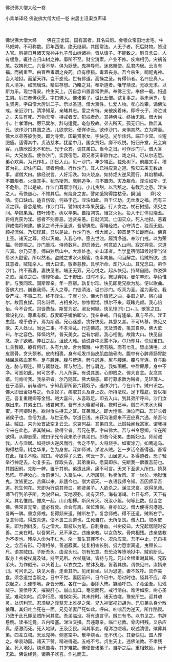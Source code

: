 佛说佛大僧大经一卷


小乘单译经
佛说佛大僧大经一卷
宋居士沮渠京声译


　　

佛说佛大僧大经
　　佛在王舍国。国有富者。其名曰厉。金银众宝田地舍宅。牛马奴婢。不可称数。厉年西耄。绝无继嗣。其国常法。人无子者。死后财物。皆没入官。厉祷日月诸天鬼神并九子母山树诸神。皆从请子。不能致之。厉自念曰。人有缓急。辄往自归山树之神。靡所不至。财宝消索。产业不修。疾病相仍。灾祸首尾。奴婢死亡。六畜不孳。俱为妖孽。鬼神导师。迷惑舞使。乱君内居。云当有福。而祸重至。由盲吞毒谓之良药。庶有瘳损。毒着丧身。吾今杀生。祠祀鬼神。当入地狱。而望天祚。岂不惑哉。世有佛道。高操之圣。有得仙者。名曰应真人。真人清净。如琉璃珠。精进存想。乃睹之耳。奉斯道者。唯守靖漠。无欲无求。以斯为乐。现世得安。终生天上。厉自念曰置吾常供养。奉佛三宝。奉佛一载。妇遇生男。厉曰奉佛获愿。字曰佛大。佛诸弟子。谥比丘僧。试复事之。事未满岁。复生贤男。字曰僧大厉训二子。示以圣道。僧大禀性。仁爱人物。孝心难攀。诵佛法戒。亲近沙门。清净知足。亲睹其志。爱之有特。亲被疾着床。即呼长子。渧泣诫之。夫生有死。万物无常。持戒者安。犯戒者危。其持佛戒。终始无患。僧大尚小。仁孝清白。厉已累尔。辞句适竟。奄忽殁故。弟去所天。孤无归告。数启其兄。欲作沙门其国之法。儿欲求妇。便佯诈云。欲作沙门。亲惧其然。立为娉妻。佛大以弟等彼伪类。即为寻索。国最贤家女。字快见。光华炜炜。端正少双。长短肥瘦。适得其中。贞洁慈孝。犹星中月。国女贤妇。靡不叹悦。妇归升堂。兄会宾客。九族欣然无不和乐。兄于众宾。调其弟曰。当今之日。可作沙门乎。僧大答曰。大兄放吾。使作沙门。实我宿愿。寤兄者天审欲作之。戏之曰。可从尔志愿。弟心欢喜。为兄作礼。即日入山。见一沙门。年少端正。独处树下。前趣叉手。稽首为礼。却住问曰。贤者何缘。行作沙门。其人已得应真之道。豫知去来无数劫事。谓僧大曰。佛经说言。人好淫泆。如火烧身。如持炬火逆风而行。其焰稍却。不置炬者。火烧其手。犹乌衔肉。鹰鹯追争。乌不置肉。灾及躯命。淫泆如斯。无不危殆。吾以是故。作沙门耳蜜涂利刀。小儿贪甜。以舌舐之。有截舌之患。淫泆之人。苟快愚心。不惟其后。有烧身之害。譬如饿狗得路枯骨。齮[齒　　齊]咬啮。伤口缺齿。适自伤毁。何益于己。淫泆如此。百千亿劫。无丝发之福。而有三涂之罪。吾念是故。作沙门耳。譬如树木华果茂盛。行人贪之。杖石挝擿。须臾之间。华损果落。枝叶残伤。树以华果。自招凋丧。蛾贪火色。投入于灯体见烧煮。将何克获为淫。惑者不别善恶。远贤亲愚。日就流冥。亡国灭众。死入地狱。恶着罪成悔将何逮。佛见之谛开示圣道。吾望佛恩。得睹经戒。心守清白。独而无患。顾视流俗。乃知误耳。吾以是故。作沙门也。僧大闻之。顿首足下长跪而白。佛真上圣。诸天之尊。经以灭痴。入我心中。愿去世浊。履清净道。奉沙门戒。以为荣福。师即喻之。沙门重戒。侍师数月。即启师云。何意欲入山间。寂定禅息。求道应真。尔乃灭患。师曰独居山中。大难处也。处山泽者。当学星宿明知候时常当储偫水火麨蜜。所以然者。盗贼之求水火糗蜜。夜半向晨。问当解之。给贼所欲。违其意者。贼辄杀人。僧大曰诺。敬奉慈教。具学所命。却乃入山。其兄念曰。弟作沙门。终不畜妻。妻快见者。端正无双。兄心悦之。起从快见。持琴自随。作姿弹之歌。淫泆之曲。惶惶郁金。生于野田。过时不采。宛见弃捐。曼尔丰炽。华色惟新。与我同欢。固斯厚亲。年一西宿。孰复尔珍。快见即觉兄欲为乱。便以歌曲。答佛大曰。巍巍我师。天人之尊。门徒清洁。谥曰沙门。叹真为圣。淫为畜伦。我受严戒。不事二君。终不淫生。宁就寸分。佛大作情悲之曲。委靡之辞。宿心加尔。故因良媒。问名诣师。占相良时。惨惨惕惕。惧尔不来。既睹光颜。我心怡怡。今不合欢。岂徒费哉。斯誓为定。淑女何疑。快见惶[怐-口+、]。歌答之曰。佛设礼仪。尊卑有叙。叔妻即子婿伯即父。我亲奉戒。日有隆举。真与圣齐。淫正虫鼠。噫乎伯子。焉为斯语。兄心迷惑。贪好快见。其意又甚。不可转移。快见又歌。夫人处世。当远二事。不孝淫乱。行违佛戒。天及贤者。笺其自异。佛大歌曰。尔之容色。怿怿灼然。普天美女。岂有尔颜。我心相悦。故踰大山。快见自念。斯子欲我。悖狂之乱。沮致大难。请说身中恶露不净。尔乃却耳。快见重曰。仁贪我躯。躯有何好。头有九骨。合为髑髅。中但有脑。面有七孔。皆出洟唾。以皮裹骨。贪头颈者。皮肉相裹。身有毛发爪齿皮肌血脑骨肉。腹中有心脾肾肠胃肪肺屎尿脓血寒热。足与胫连。胫与髀连。髀与尻连。尻与腰连。腰与脊连。脊与胁连。胁与颈连。颈与髑髅连。臂与肘连。肘与肩连。我如画瓶。中盈屎尿。身中不净。可恶如此。何可贪乎。凡人所喜。有说其恶。心即贱之。佛大自念。女念其婿。何肯听我。我杀弟者。尔乃随耳。佛大瞋恚。即行募求数为贼者。见轻薄人。在于酒家。前与语曰。宁知我家所畜六藉奴子。逃作沙门。今在山中。贼曰识之。佛大即出金银与之。令杀奴子。疾取其头及身上衣。所持法杖。足下履屣。皆以相还。吾复重赐卿等金银。贼大喜曰。从吾取足。即去入山。到其弟所呼曰。沙门汝疾出来。其弟出曰。诸君何求。吾有水火糗蜜可食。夜时已半。贼曰不求水火糗蜜。不问卿时也。欲得汝头持去之耳。其弟闻之。即大惶怖。涕泣而曰。吾非长者诸侯子也。舍俗为道。与世无争。学道日浅。未获沟港频来不还应真六通。杀吾何益。贼曰。来为汝首故空复云云。求哀何益。其弟自念。此贼独闻我富家。谓我持宝来在此也。语其贼曰。欲得宝者。吾兄在家。字曰佛大。吾与书令惠卿。宝在所欲得。从卿志愿。贼曰子兄令我来杀子其弟曰。即吾今死矣。由斯妇也。师前诫我。人与淫居。如持炬火逆风而行。舍之不早。火将烧手。如蜜涂刀。如鹰追乌。狗得枯骨。树之华果。色为身害。深如师诫。涕泣从贼。乞一岁活令吾得道。吾常在此。相杀不晚。贼曰。今欲得子头去。何云一岁。山居道人。多得道者。恐子轻举行神足去。勿复多云。俘取头去。其弟重曰。愿莫即杀。先断我一髀置吾前也。其贼因前。先断一髀。置于其前。弟遭此痛。痛不可言。天来下至道人所曰。慎莫恐怖。牢持汝心。汝前世时。入畜生中。人所屠割。称卖汝肉。非一世矣。地狱饿鬼。汝皆更之。苦痛以来。非适今也。僧大语天。一哀语我师令知。吾因师示吾道。死生何在。天即为行语其师曰。卿贤弟子。人欲杀之。涕泣求哀。欲得见师。师飞行到弟子所。为说经曰。天地须弥。尚有灭坏。海有消竭。七日有坏。天下有风。其名惟岚。惟岚一起。山山相搏。斯风有灭。况汝小躯。何等比数。但当念佛。佛常言无常。盛必有衰。合会有离。荣位难保。身亦如之。僧大便得沟港道。复断一髀。重念师戒。复得频来道。贼断左手。复念师戒。得不还道。贼断右手。复念师戒。得应真道。便不畏三恶道也。生死自在。无所复畏。僧大曰。取树皮来。即为剥树皮。与之僧大。取枝以为笔。自刺身血。书树皮曰。大兄起居随时安善。二亲在时。以吾累兄。兄不承之。违废亲教。以女色故。骨肉相残。违亲慈教为不孝也。残杀人命为不仁也。杀一畜生其罪不小。况杀应真。吾不中止。兄自招之。念吾有形。可得相杀。善逝寂寞。徒复相害长别。努力愿崇真道。曳颈长二尺。语其贼曰。子断吾头。由泥头也。勿有恐意。吾恐汝等堕地狱中。贼前断头。取身上衣被杖屣及钵。持至兄所。衣杖屣钵。皆持与兄。兄以金银重谢其贼。兄取弟头。为作假形。以头着上。以衣衣之。杖钵及屣。皆着其傍。谓快见曰。汝婿来归。可问讯之。快见大喜。走至其所。见闭目坐。以为思道。妻不敢呼。具作美食。须念道觉当饭之。日中不觉。妻因前曰。日今已中。恐过时也。怪其不应。牵衣起之。头便堕地。身皆分散。各在一面。妻即大怖。擗踊呼曰。子竟坐吾。见残贼乎。哀愤呼天。摧裂肝心。崩血出口。奄忽而死。戒行清白。难污如空。树心圣范。难动如地。贞净行高。难揆如天。其未终时。诸天咨嗟。豫安所生。迎其魂灵。处忉利天。忍须臾之淫获天上难尽之荣。兄入神室视妇胡为。兄见弟头身分散狼藉。其妇吐血死在一面。兄见弟妻尸死如此。呼曰。咄咄吾为逆天。所作酷裂。乃致于此兄即至贼所问其意。吾弟临没。将有遗言乎。贼曰有书。以书见之。书辞恳恻。读书讫竟。五内噎塞。涕泣交撗。吾违尊亲。临亡悲教。骨肉相残。又杀应真。感激而死。死入地狱。王及臣民。闻其事变。麾涕泣哽噎。叹述清德。殡葬其弟。四辈立塔。天龙鬼神。侧塞空中。散华烧香。无不伤心。其妻快见。国人葬之。举哀动国。诸天下赞。精进得道。五戒不亏。贞生天上。违佛法教。不孝残圣。死入地狱。烧煮苦毒。其岁难数。佛便告诸弟子。自斯之后。重相敕励。尚于无欲。佛说经竟。诸弟子欢喜。作礼而去。



